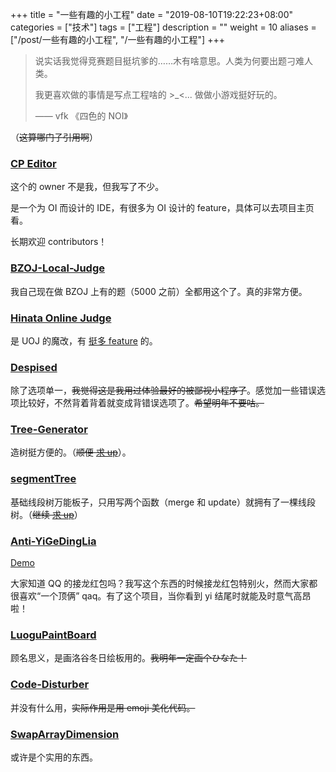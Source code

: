 +++
title = "一些有趣的小工程"
date = "2019-08-10T19:22:23+08:00"
categories = ["技术"]
tags = ["工程"]
description = ""
weight = 10
aliases = ["/post/一些有趣的小工程", "/一些有趣的小工程"]
+++


> 说实话我觉得竞赛题目挺坑爹的……木有啥意思。人类为何要出题刁难人类。
>
> 我更喜欢做的事情是写点工程啥的 >_<... 做做小游戏挺好玩的。
>
> —— vfk 《四色的 NOI》

（~~这算哪门子引用啊~~）

<!--more-->

### [CP Editor](https://github.com/coder3101/cp-editor)

这个的 owner 不是我，但我写了不少。

是一个为 OI 而设计的 IDE，有很多为 OI 设计的 feature，具体可以去项目主页看。

长期欢迎 contributors！

### [BZOJ-Local-Judge](https://github.com/ouuan/BZOJ-Local-Judge)

我自己现在做 BZOJ 上有的题（5000 之前）全都用这个了。真的非常方便。

### [Hinata Online Judge](https://github.com/ouuan/Hinata-Online-Judge)

是 UOJ 的魔改，有 [挺多 feature](https://github.com/ouuan/Hinata-Online-Judge/issues/1) 的。

### [Despised](https://github.com/ouuan/Despised)

除了选项单一，~~我觉得这是我用过体验最好的被鄙视小程序了~~。感觉加一些错误选项比较好，不然背着背着就变成背错误选项了。~~希望明年不要咕。~~

### [Tree-Generator](https://github.com/ouuan/Tree-Generator)

造树挺方便的。（~~顺便 [求 up](http://codeforces.com/blog/entry/68835)~~）。

### [segmentTree](https://github.com/ouuan/segmentTree)

基础线段树万能板子，只用写两个函数（merge 和 update）就拥有了一棵线段树。（~~继续 [求 up](https://codeforces.com/blog/entry/70467)~~）

### [Anti-YiGeDingLia](https://github.com/ouuan/Anti-YiGeDingLia)

[Demo](/antiyigedinglia)

大家知道 QQ 的接龙红包吗？我写这个东西的时候接龙红包特别火，然而大家都很喜欢“一个顶俩” qaq。有了这个项目，当你看到 yi 结尾时就能及时意气高昂啦！

### [LuoguPaintBoard](https://github.com/ouuan/LuoguPaintBoard)

顾名思义，是画洛谷冬日绘板用的。~~我明年一定画个ひなた！~~

### [Code-Disturber](https://github.com/ouuan/Code-Disturber)

并没有什么用，~~实际作用是用 emoji 美化代码。~~

### [SwapArrayDimension](https://github.com/ouuan/SwapArrayDimension)

或许是个实用的东西。
